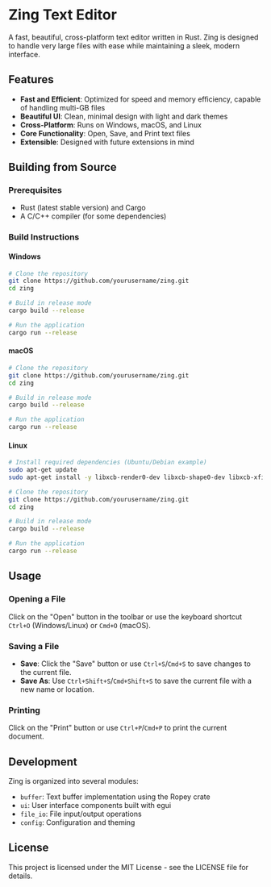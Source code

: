 # Zing Text Editor

A fast, beautiful, cross-platform text editor written in Rust. Zing is designed to handle very large files with ease while maintaining a sleek, modern interface.

## Features

- **Fast and Efficient**: Optimized for speed and memory efficiency, capable of handling multi-GB files
- **Beautiful UI**: Clean, minimal design with light and dark themes
- **Cross-Platform**: Runs on Windows, macOS, and Linux
- **Core Functionality**: Open, Save, and Print text files
- **Extensible**: Designed with future extensions in mind

## Building from Source

### Prerequisites

- Rust (latest stable version) and Cargo
- A C/C++ compiler (for some dependencies)

### Build Instructions

#### Windows

```bash
# Clone the repository
git clone https://github.com/yourusername/zing.git
cd zing

# Build in release mode
cargo build --release

# Run the application
cargo run --release
```

#### macOS

```bash
# Clone the repository
git clone https://github.com/yourusername/zing.git
cd zing

# Build in release mode
cargo build --release

# Run the application
cargo run --release
```

#### Linux

```bash
# Install required dependencies (Ubuntu/Debian example)
sudo apt-get update
sudo apt-get install -y libxcb-render0-dev libxcb-shape0-dev libxcb-xfixes0-dev libxkbcommon-dev libssl-dev

# Clone the repository
git clone https://github.com/yourusername/zing.git
cd zing

# Build in release mode
cargo build --release

# Run the application
cargo run --release
```

## Usage

### Opening a File

Click on the "Open" button in the toolbar or use the keyboard shortcut `Ctrl+O` (Windows/Linux) or `Cmd+O` (macOS).

### Saving a File

- **Save**: Click the "Save" button or use `Ctrl+S`/`Cmd+S` to save changes to the current file.
- **Save As**: Use `Ctrl+Shift+S`/`Cmd+Shift+S` to save the current file with a new name or location.

### Printing

Click on the "Print" button or use `Ctrl+P`/`Cmd+P` to print the current document.

## Development

Zing is organized into several modules:

- `buffer`: Text buffer implementation using the Ropey crate
- `ui`: User interface components built with egui
- `file_io`: File input/output operations
- `config`: Configuration and theming

## License

This project is licensed under the MIT License - see the LICENSE file for details. 